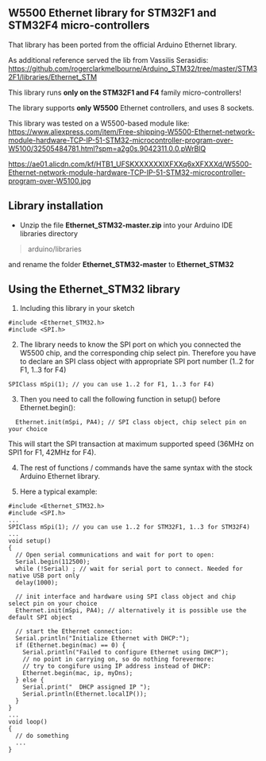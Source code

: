 W5500 Ethernet library for STM32F1 and STM32F4 micro-controllers
----

That library has been ported from the official Arduino Ethernet library.

As additional reference served the lib from Vassilis Serasidis: https://github.com/rogerclarkmelbourne/Arduino_STM32/tree/master/STM32F1/libraries/Ethernet_STM

This library runs **only on the STM32F1 and F4** family micro-controllers!

The library supports **only W5500** Ethernet controllers, and uses 8 sockets.

This library was tested on a W5500-based module like:
https://www.aliexpress.com/item/Free-shipping-W5500-Ethernet-network-module-hardware-TCP-IP-51-STM32-microcontroller-program-over-W5100/32505484781.html?spm=a2g0s.9042311.0.0.pWrBlQ

https://ae01.alicdn.com/kf/HTB1_UFSKXXXXXXIXFXXq6xXFXXXd/W5500-Ethernet-network-module-hardware-TCP-IP-51-STM32-microcontroller-program-over-W5100.jpg

Library installation
----

* Unzip the file **Ethernet_STM32-master.zip** into your Arduino IDE libraries directory 

> arduino/libraries

and rename the folder **Ethernet_STM32-master** to **Ethernet_STM32**


Using the Ethernet_STM32 library
----
1. Including this library in your sketch  

```
#include <Ethernet_STM32.h>
#include <SPI.h>
```

2. The library needs to know the SPI port on which you connected the W5500 chip, and the corresponding chip select pin.
Therefore you have to declare an SPI class object with appropriate SPI port number (1..2 for F1, 1..3 for F4)

`SPIClass mSpi(1); // you can use 1..2 for F1, 1..3 for F4)`


3. Then you need to call the following function in setup() before Ethernet.begin():

`  Ethernet.init(mSpi, PA4); // SPI class object, chip select pin on your choice`

This will start the SPI transaction at maximum supported speed (36MHz on SPI1 for F1, 42MHz for F4).

4. The rest of functions / commands have the same syntax with the stock Arduino Ethernet library.

5. Here a typical example:
```
#include <Ethernet_STM32.h>
#include <SPI.h>
...
SPIClass mSpi(1); // you can use 1..2 for STM32F1, 1..3 for STM32F4)
...
void setup()
{
  // Open serial communications and wait for port to open:
  Serial.begin(112500);
  while (!Serial) ; // wait for serial port to connect. Needed for native USB port only
  delay(1000);

  // init interface and hardware using SPI class object and chip select pin on your choice
  Ethernet.init(mSpi, PA4); // alternatively it is possible use the default SPI object

  // start the Ethernet connection:
  Serial.println("Initialize Ethernet with DHCP:");
  if (Ethernet.begin(mac) == 0) {
    Serial.println("Failed to configure Ethernet using DHCP");
    // no point in carrying on, so do nothing forevermore:
    // try to congifure using IP address instead of DHCP:
    Ethernet.begin(mac, ip, myDns);
  } else {
    Serial.print("  DHCP assigned IP ");
    Serial.println(Ethernet.localIP());
  }
}
...
void loop()
{
  // do something
  ...
}
```
